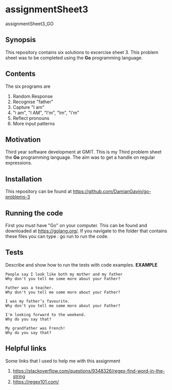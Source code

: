# assignmentSheet3
assignmentSheet3_GO

## Synopsis

This repository contains six solutions to excercise sheet 3. This problem sheet was to be completed using the **Go** programming language.

## Contents

The six programs are
1. Random Response
2. Recognise "father"
3. Capture "I am"
4. "i am", "I AM", "I'm", "Im", "i'm"
5. Reflect pronouns
6. More input patterns

## Motivation

Third year software development at GMIT. This is my Third problem sheet  the **Go** programming language. The aim was to
get a handle on regular expressions.

## Installation

This repository can be found at https://github.com/DamianGavin/go-problems-3

## Running the code

First you must have "Go" on your computer. This can be found and downloaded at https://golang.org/.
If you navigate to the folder that contains these files you can type :
go run <file name> to run the code.

## Tests

Describe and show how to run the tests with code examples.
**EXAMPLE**
``` PS C:\Users\damot\OneDrive - GMIT\year326_10\DataRepAndQuery\go-problems-3> go run .\problem-sheet-3.go
People say I look like both my mother and my father
Why don't you tell me some more about your Father?

Father was a teacher.
Why don't you tell me some more about your Father?

I was my father’s favourite.
Why don't you tell me some more about your Father?

I'm looking forward to the weekend.
Why do you say that?

My grandfather was French!
Why do you say that?
```
## Helpful links

Some links that I used to help me with this assignment 

1. https://stackoverflow.com/questions/9348326/regex-find-word-in-the-string
2. https://regex101.com/


